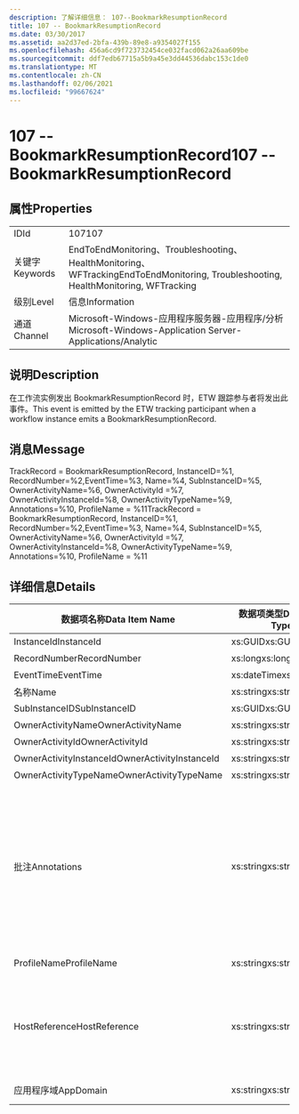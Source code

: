 ```yaml
---
description: 了解详细信息： 107--BookmarkResumptionRecord
title: 107 -- BookmarkResumptionRecord
ms.date: 03/30/2017
ms.assetid: aa2d37ed-2bfa-439b-89e8-a9354027f155
ms.openlocfilehash: 456a6cd9f723732454ce032facd062a26aa609be
ms.sourcegitcommit: ddf7edb67715a5b9a45e3dd44536dabc153c1de0
ms.translationtype: MT
ms.contentlocale: zh-CN
ms.lasthandoff: 02/06/2021
ms.locfileid: "99667624"
---
```

# <a name="107----bookmarkresumptionrecord"></a><span data-ttu-id="ebe1e-103">107 -- BookmarkResumptionRecord</span><span class="sxs-lookup"><span data-stu-id="ebe1e-103">107 -- BookmarkResumptionRecord</span></span>

## <a name="properties"></a><span data-ttu-id="ebe1e-104">属性</span><span class="sxs-lookup"><span data-stu-id="ebe1e-104">Properties</span></span>  
  
|||  
|-|-|  
|<span data-ttu-id="ebe1e-105">ID</span><span class="sxs-lookup"><span data-stu-id="ebe1e-105">Id</span></span>|<span data-ttu-id="ebe1e-106">107</span><span class="sxs-lookup"><span data-stu-id="ebe1e-106">107</span></span>|  
|<span data-ttu-id="ebe1e-107">关键字</span><span class="sxs-lookup"><span data-stu-id="ebe1e-107">Keywords</span></span>|<span data-ttu-id="ebe1e-108">EndToEndMonitoring、Troubleshooting、HealthMonitoring、WFTracking</span><span class="sxs-lookup"><span data-stu-id="ebe1e-108">EndToEndMonitoring, Troubleshooting, HealthMonitoring, WFTracking</span></span>|  
|<span data-ttu-id="ebe1e-109">级别</span><span class="sxs-lookup"><span data-stu-id="ebe1e-109">Level</span></span>|<span data-ttu-id="ebe1e-110">信息</span><span class="sxs-lookup"><span data-stu-id="ebe1e-110">Information</span></span>|  
|<span data-ttu-id="ebe1e-111">通道</span><span class="sxs-lookup"><span data-stu-id="ebe1e-111">Channel</span></span>|<span data-ttu-id="ebe1e-112">Microsoft-Windows-应用程序服务器-应用程序/分析</span><span class="sxs-lookup"><span data-stu-id="ebe1e-112">Microsoft-Windows-Application Server-Applications/Analytic</span></span>|  
  
## <a name="description"></a><span data-ttu-id="ebe1e-113">说明</span><span class="sxs-lookup"><span data-stu-id="ebe1e-113">Description</span></span>  

 <span data-ttu-id="ebe1e-114">在工作流实例发出 BookmarkResumptionRecord 时，ETW 跟踪参与者将发出此事件。</span><span class="sxs-lookup"><span data-stu-id="ebe1e-114">This event is emitted by the ETW tracking participant when a workflow instance emits a BookmarkResumptionRecord.</span></span>  
  
## <a name="message"></a><span data-ttu-id="ebe1e-115">消息</span><span class="sxs-lookup"><span data-stu-id="ebe1e-115">Message</span></span>  

 <span data-ttu-id="ebe1e-116">TrackRecord = BookmarkResumptionRecord, InstanceID=%1, RecordNumber=%2,EventTime=%3, Name=%4, SubInstanceID=%5,  OwnerActivityName=%6, OwnerActivityId =%7, OwnerActivityInstanceId=%8, OwnerActivityTypeName=%9, Annotations=%10, ProfileName = %11</span><span class="sxs-lookup"><span data-stu-id="ebe1e-116">TrackRecord = BookmarkResumptionRecord, InstanceID=%1, RecordNumber=%2,EventTime=%3, Name=%4, SubInstanceID=%5,  OwnerActivityName=%6, OwnerActivityId =%7, OwnerActivityInstanceId=%8, OwnerActivityTypeName=%9, Annotations=%10, ProfileName = %11</span></span>  
  
## <a name="details"></a><span data-ttu-id="ebe1e-117">详细信息</span><span class="sxs-lookup"><span data-stu-id="ebe1e-117">Details</span></span>  
  
|<span data-ttu-id="ebe1e-118">数据项名称</span><span class="sxs-lookup"><span data-stu-id="ebe1e-118">Data Item Name</span></span>|<span data-ttu-id="ebe1e-119">数据项类型</span><span class="sxs-lookup"><span data-stu-id="ebe1e-119">Data Item Type</span></span>|<span data-ttu-id="ebe1e-120">说明</span><span class="sxs-lookup"><span data-stu-id="ebe1e-120">Description</span></span>|  
|--------------------|--------------------|-----------------|  
|<span data-ttu-id="ebe1e-121">InstanceId</span><span class="sxs-lookup"><span data-stu-id="ebe1e-121">InstanceId</span></span>|<span data-ttu-id="ebe1e-122">xs:GUID</span><span class="sxs-lookup"><span data-stu-id="ebe1e-122">xs:GUID</span></span>|<span data-ttu-id="ebe1e-123">工作流的实例 ID</span><span class="sxs-lookup"><span data-stu-id="ebe1e-123">The instance id for the workflow</span></span>|  
|<span data-ttu-id="ebe1e-124">RecordNumber</span><span class="sxs-lookup"><span data-stu-id="ebe1e-124">RecordNumber</span></span>|<span data-ttu-id="ebe1e-125">xs:long</span><span class="sxs-lookup"><span data-stu-id="ebe1e-125">xs:long</span></span>|<span data-ttu-id="ebe1e-126">发出的记录的序列号</span><span class="sxs-lookup"><span data-stu-id="ebe1e-126">The sequence number of the emitted record</span></span>|  
|<span data-ttu-id="ebe1e-127">EventTime</span><span class="sxs-lookup"><span data-stu-id="ebe1e-127">EventTime</span></span>|<span data-ttu-id="ebe1e-128">xs:dateTime</span><span class="sxs-lookup"><span data-stu-id="ebe1e-128">xs:dateTime</span></span>|<span data-ttu-id="ebe1e-129">发出该事件时的 UTC 时间</span><span class="sxs-lookup"><span data-stu-id="ebe1e-129">The time in UTC when the event was emitted</span></span>|  
|<span data-ttu-id="ebe1e-130">名称</span><span class="sxs-lookup"><span data-stu-id="ebe1e-130">Name</span></span>|<span data-ttu-id="ebe1e-131">xs:string</span><span class="sxs-lookup"><span data-stu-id="ebe1e-131">xs:string</span></span>|<span data-ttu-id="ebe1e-132">继续的书签的名称</span><span class="sxs-lookup"><span data-stu-id="ebe1e-132">The name of the bookmark that was resumed</span></span>|  
|<span data-ttu-id="ebe1e-133">SubInstanceID</span><span class="sxs-lookup"><span data-stu-id="ebe1e-133">SubInstanceID</span></span>|<span data-ttu-id="ebe1e-134">xs:GUID</span><span class="sxs-lookup"><span data-stu-id="ebe1e-134">xs:GUID</span></span>|<span data-ttu-id="ebe1e-135">书签范围的 ID</span><span class="sxs-lookup"><span data-stu-id="ebe1e-135">The id of the bookmark scope</span></span>|  
|<span data-ttu-id="ebe1e-136">OwnerActivityName</span><span class="sxs-lookup"><span data-stu-id="ebe1e-136">OwnerActivityName</span></span>|<span data-ttu-id="ebe1e-137">xs:string</span><span class="sxs-lookup"><span data-stu-id="ebe1e-137">xs:string</span></span>|<span data-ttu-id="ebe1e-138">书签活动的名称</span><span class="sxs-lookup"><span data-stu-id="ebe1e-138">The name of the bookmark activity</span></span>|  
|<span data-ttu-id="ebe1e-139">OwnerActivityId</span><span class="sxs-lookup"><span data-stu-id="ebe1e-139">OwnerActivityId</span></span>|<span data-ttu-id="ebe1e-140">xs:string</span><span class="sxs-lookup"><span data-stu-id="ebe1e-140">xs:string</span></span>|<span data-ttu-id="ebe1e-141">书签活动的 ID</span><span class="sxs-lookup"><span data-stu-id="ebe1e-141">The id of the bookmark activity</span></span>|  
|<span data-ttu-id="ebe1e-142">OwnerActivityInstanceId</span><span class="sxs-lookup"><span data-stu-id="ebe1e-142">OwnerActivityInstanceId</span></span>|<span data-ttu-id="ebe1e-143">xs:string</span><span class="sxs-lookup"><span data-stu-id="ebe1e-143">xs:string</span></span>|<span data-ttu-id="ebe1e-144">书签活动的实例 ID</span><span class="sxs-lookup"><span data-stu-id="ebe1e-144">The instance id of the bookmark activity</span></span>|  
|<span data-ttu-id="ebe1e-145">OwnerActivityTypeName</span><span class="sxs-lookup"><span data-stu-id="ebe1e-145">OwnerActivityTypeName</span></span>|<span data-ttu-id="ebe1e-146">xs:string</span><span class="sxs-lookup"><span data-stu-id="ebe1e-146">xs:string</span></span>|<span data-ttu-id="ebe1e-147">书签活动的类型</span><span class="sxs-lookup"><span data-stu-id="ebe1e-147">The type of the bookmark activity</span></span>|  
|<span data-ttu-id="ebe1e-148">批注</span><span class="sxs-lookup"><span data-stu-id="ebe1e-148">Annotations</span></span>|<span data-ttu-id="ebe1e-149">xs:string</span><span class="sxs-lookup"><span data-stu-id="ebe1e-149">xs:string</span></span>|<span data-ttu-id="ebe1e-150">已添加到此事件中的批注。</span><span class="sxs-lookup"><span data-stu-id="ebe1e-150">The annotations that were added to this event.</span></span>  <span data-ttu-id="ebe1e-151">值存储在 xml 元素中，格式为 \<items> \< item  name = "annotationName" type="System.String"> a \</item> \</items> 。</span><span class="sxs-lookup"><span data-stu-id="ebe1e-151">The values are stored in an xml element in the format \<items>\< item  name = "annotationName" type="System.String">annotationValue\</item>\</items>.</span></span>  <span data-ttu-id="ebe1e-152">如果未指定任何批注，则该字符串包含 \<items/> 。</span><span class="sxs-lookup"><span data-stu-id="ebe1e-152">If no annotations are specified then the string contains \<items/>.</span></span> <span data-ttu-id="ebe1e-153">ETW 事件大小受到 ETW 缓冲区大小或 ETW 事件最大负载的限制。</span><span class="sxs-lookup"><span data-stu-id="ebe1e-153">The ETW event size is limited by the ETW buffer size or the max payload for an ETW event.</span></span> <span data-ttu-id="ebe1e-154">如果事件的大小超过 ETW 限制，则通过删除批注并将批注值替换为 ... 来截断事件。 \<items> \</items></span><span class="sxs-lookup"><span data-stu-id="ebe1e-154">If the size of the event exceeds the ETW limits, then the event is truncated by dropping the annotations and replacing the annotation value with \<items>...\</items>.</span></span>|  
|<span data-ttu-id="ebe1e-155">ProfileName</span><span class="sxs-lookup"><span data-stu-id="ebe1e-155">ProfileName</span></span>|<span data-ttu-id="ebe1e-156">xs:string</span><span class="sxs-lookup"><span data-stu-id="ebe1e-156">xs:string</span></span>|<span data-ttu-id="ebe1e-157">导致发出此事件的跟踪配置文件的名称</span><span class="sxs-lookup"><span data-stu-id="ebe1e-157">The name or the tracking profile that resulted in this event being emitted</span></span>|  
|<span data-ttu-id="ebe1e-158">HostReference</span><span class="sxs-lookup"><span data-stu-id="ebe1e-158">HostReference</span></span>|<span data-ttu-id="ebe1e-159">xs:string</span><span class="sxs-lookup"><span data-stu-id="ebe1e-159">xs:string</span></span>|<span data-ttu-id="ebe1e-160">对于 Web 承载的服务，此字段唯一标识 Web 层次结构中的服务。</span><span class="sxs-lookup"><span data-stu-id="ebe1e-160">For web hosted services, this field uniquely identifies the service in the web hierarchy.</span></span>  <span data-ttu-id="ebe1e-161">其格式定义为 "网站名称应用程序虚拟路径&#124;服务虚拟路径&#124;ServiceName" 示例： "Default Web Site//Calculatorapplication&#124;/CalculatorService.svc&#124;CalculatorService"</span><span class="sxs-lookup"><span data-stu-id="ebe1e-161">Its format is defined as 'Web Site Name Application Virtual Path&#124;Service Virtual Path&#124;ServiceName' Example: 'Default Web Site/CalculatorApplication&#124;/CalculatorService.svc&#124;CalculatorService'</span></span>|  
|<span data-ttu-id="ebe1e-162">应用程序域</span><span class="sxs-lookup"><span data-stu-id="ebe1e-162">AppDomain</span></span>|<span data-ttu-id="ebe1e-163">xs:string</span><span class="sxs-lookup"><span data-stu-id="ebe1e-163">xs:string</span></span>|<span data-ttu-id="ebe1e-164">由 AppDomain.CurrentDomain.FriendlyName 返回的字符串。</span><span class="sxs-lookup"><span data-stu-id="ebe1e-164">The string returned by AppDomain.CurrentDomain.FriendlyName.</span></span>|
